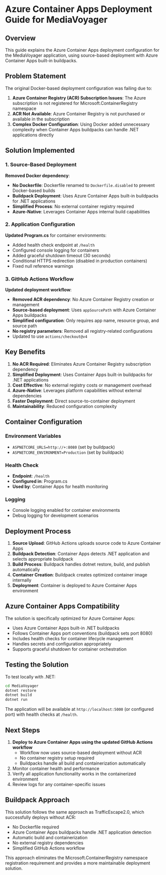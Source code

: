 # Azure Container Apps Deployment Guide for MediaVoyager

## Overview

This guide explains the Azure Container Apps deployment configuration for the MediaVoyager application, using source-based deployment with Azure Container Apps built-in buildpacks.

## Problem Statement

The original Docker-based deployment configuration was failing due to:
1. **Azure Container Registry (ACR) Subscription Issues**: The Azure subscription is not registered for Microsoft.ContainerRegistry namespace
2. **ACR Not Available**: Azure Container Registry is not purchased or available in the subscription
3. **Complex Docker Configuration**: Using Docker added unnecessary complexity when Container Apps buildpacks can handle .NET applications directly

## Solution Implemented

### 1. Source-Based Deployment

**Removed Docker dependency**:
- **No Dockerfile**: Dockerfile renamed to `Dockerfile.disabled` to prevent Docker-based builds
- **Buildpack Deployment**: Uses Azure Container Apps built-in buildpacks for .NET applications
- **Simplified Process**: No external container registry required
- **Azure-Native**: Leverages Container Apps internal build capabilities

### 2. Application Configuration

**Updated Program.cs** for container environments:
- Added health check endpoint at `/health`
- Configured console logging for containers
- Added graceful shutdown timeout (30 seconds)
- Conditional HTTPS redirection (disabled in production containers)
- Fixed null reference warnings

### 3. GitHub Actions Workflow

**Updated deployment workflow**:
- **Removed ACR dependency**: No Azure Container Registry creation or management
- **Source-based deployment**: Uses `appSourcePath` with Azure Container Apps buildpacks
- **Simplified configuration**: Only requires app name, resource group, and source path
- **No registry parameters**: Removed all registry-related configurations
- Updated to use `actions/checkout@v4`

## Key Benefits

1. **No ACR Required**: Eliminates Azure Container Registry subscription dependency
2. **Simplified Deployment**: Uses Container Apps built-in buildpacks for .NET applications
3. **Cost Effective**: No external registry costs or management overhead
4. **Azure-Native**: Leverages platform capabilities without external dependencies
5. **Faster Deployment**: Direct source-to-container deployment
6. **Maintainability**: Reduced configuration complexity

## Container Configuration

### Environment Variables
- `ASPNETCORE_URLS=http://+:8080` (set by buildpack)
- `ASPNETCORE_ENVIRONMENT=Production` (set by buildpack)

### Health Check
- **Endpoint**: `/health`
- **Configured in**: Program.cs
- **Used by**: Container Apps for health monitoring

### Logging
- Console logging enabled for container environments
- Debug logging for development scenarios

## Deployment Process

1. **Source Upload**: GitHub Actions uploads source code to Azure Container Apps
2. **Buildpack Detection**: Container Apps detects .NET application and selects appropriate buildpack
3. **Build Process**: Buildpack handles dotnet restore, build, and publish automatically
4. **Container Creation**: Buildpack creates optimized container image internally
5. **Deployment**: Container is deployed to Azure Container Apps environment

## Azure Container Apps Compatibility

The solution is specifically optimized for Azure Container Apps:
- Uses Azure Container Apps built-in .NET buildpacks
- Follows Container Apps port conventions (buildpack sets port 8080)
- Includes health checks for container lifecycle management
- Handles secrets and configuration appropriately
- Supports graceful shutdown for container orchestration

## Testing the Solution

To test locally with .NET:
```bash
cd MediaVoyager
dotnet restore
dotnet build
dotnet run
```

The application will be available at `http://localhost:5000` (or configured port) with health checks at `/health`.

## Next Steps

1. **Deploy to Azure Container Apps using the updated GitHub Actions workflow**
   - Workflow now uses source-based deployment without ACR
   - No container registry setup required
   - Buildpacks handle all build and containerization automatically
2. Monitor container health and performance
3. Verify all application functionality works in the containerized environment
4. Review logs for any container-specific issues

## Buildpack Approach

This solution follows the same approach as TrafficEscape2.0, which successfully deploys without ACR:
- No Dockerfile required
- Azure Container Apps buildpacks handle .NET application detection
- Automatic build and containerization
- No external registry dependencies
- Simplified GitHub Actions workflow

This approach eliminates the Microsoft.ContainerRegistry namespace registration requirement and provides a more maintainable deployment solution.